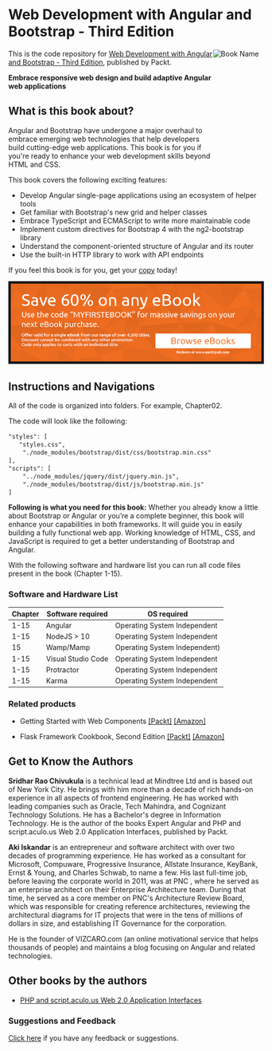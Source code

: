 # Web Development with Angular and Bootstrap - Third Edition

<a href="https://www.packtpub.com/web-development/web-development-angular-and-bootstrap-third-edition?utm_source=github&utm_medium=repository&utm_campaign=9781788838108"><img src="https://www.packtpub.com/media/catalog/product/cache/e4d64343b1bc593f1c5348fe05efa4a6/9/7/9781788838108-original.jpeg" alt="Book Name" height="256px" align="right"></a>

This is the code repository for [Web Development with Angular and Bootstrap - Third Edition](https://www.packtpub.com/web-development/web-development-angular-and-bootstrap-third-edition?utm_source=github&utm_medium=repository&utm_campaign=9781788838108), published by Packt.

**Embrace responsive web design and build adaptive Angular web applications**

## What is this book about?
Angular and Bootstrap have undergone a major overhaul to embrace emerging web technologies that help developers build cutting-edge web applications. This book is for you if you're ready to enhance your web development skills beyond HTML and CSS.

This book covers the following exciting features:
* Develop Angular single-page applications using an ecosystem of helper tools
* Get familiar with Bootstrap's new grid and helper classes
* Embrace TypeScript and ECMAScript to write more maintainable code
* Implement custom directives for Bootstrap 4 with the ng2-bootstrap library
* Understand the component-oriented structure of Angular and its router
* Use the built-in HTTP library to work with API endpoints

If you feel this book is for you, get your [copy](https://www.amazon.com/dp/1788838106) today!

<a href="https://www.packtpub.com/?utm_source=github&utm_medium=banner&utm_campaign=GitHubBanner"><img src="https://raw.githubusercontent.com/PacktPublishing/GitHub/master/GitHub.png" 
alt="https://www.packtpub.com/" border="5" /></a>


## Instructions and Navigations
All of the code is organized into folders. For example, Chapter02.

The code will look like the following:
```
"styles": [
   "styles.css",
    "./node_modules/bootstrap/dist/css/bootstrap.min.css"
],
"scripts": [
    "../node_modules/jquery/dist/jquery.min.js",
    "./node_modules/bootstrap/dist/js/bootstrap.min.js"
]  
```

**Following is what you need for this book:**
Whether you already know a little about Bootstrap or Angular or you’re a complete beginner, this book will enhance your capabilities in both frameworks. It will guide you in easily building a fully functional web app. Working knowledge of HTML, CSS, and JavaScript is required to get a better understanding of Bootstrap and Angular.

With the following software and hardware list you can run all code files present in the book (Chapter 1-15).

### Software and Hardware List

| Chapter  | Software required                   | OS required                        |
| -------- | ------------------------------------| -----------------------------------|
| 1-15     | Angular                             | Operating System Independent |
| 1-15     | NodeJS > 10                         | Operating System Independent |
| 15       | Wamp/Mamp            | Operating System Independent) |
| 1-15     | Visual Studio Code            | Operating System Independent |
| 1-15     | Protractor            | Operating System Independent |
| 1-15     | Karma            | Operating System Independent |



### Related products
* Getting Started with Web Components [[Packt]](https://www.packtpub.com/web-development/getting-started-web-components?utm_source=github&utm_medium=repository&utm_campaign=9781838649234) [[Amazon]](https://www.amazon.com/dp/B07SB4ZLHT)

* Flask Framework Cookbook, Second Edition [[Packt]](https://www.packtpub.com/web-development/flask-framework-cookbook-second-edition?utm_source=github&utm_medium=repository&utm_campaign=9781789951295) [[Amazon]](https://www.amazon.com/dp/B07VHYR9BJ)

## Get to Know the Authors
**Sridhar Rao Chivukula**
is a technical lead at Mindtree Ltd and is based out of New York City. He brings with him more than a decade of rich hands-on experience in all aspects of frontend engineering. He has worked with leading companies such as Oracle, Tech Mahindra, and Cognizant Technology Solutions. He has a Bachelor's degree in Information Technology. He is the author of the books Expert Angular and PHP and script.aculo.us Web 2.0 Application Interfaces, published by Packt.

**Aki Iskandar**
is an entrepreneur and software architect with over two decades of programming experience. He has worked as a consultant for Microsoft, Compuware, Progressive Insurance, Allstate Insurance, KeyBank, Ernst & Young, and Charles Schwab, to name a few. His last full-time job, before leaving the corporate world in 2011, was at PNC , where he served as an enterprise architect on their Enterprise Architecture team. During that time, he served as a core member on PNC's Architecture Review Board, which was responsible for creating reference architectures, reviewing the architectural diagrams for IT projects that were in the tens of millions of dollars in size, and establishing IT Governance for the corporation.

He is the founder of VIZCARO.com (an online motivational service that helps thousands of people) and maintains a blog focusing on Angular and related technologies.


## Other books by the authors
* [PHP and script.aculo.us Web 2.0 Application Interfaces](https://www.packtpub.com/web-development/php-and-scriptaculous-web-20-application-interfaces?utm_source=github&utm_medium=repository&utm_campaign=9781847194046)


### Suggestions and Feedback
[Click here](https://docs.google.com/forms/d/e/1FAIpQLSdy7dATC6QmEL81FIUuymZ0Wy9vH1jHkvpY57OiMeKGqib_Ow/viewform) if you have any feedback or suggestions.
